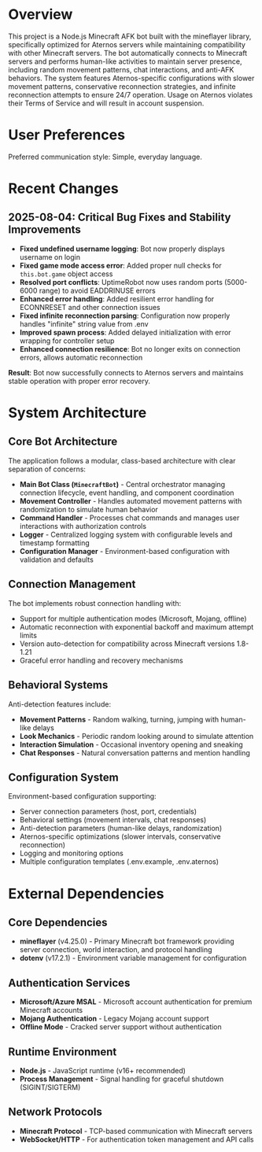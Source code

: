 # Overview

This project is a Node.js Minecraft AFK bot built with the mineflayer library, specifically optimized for Aternos servers while maintaining compatibility with other Minecraft servers. The bot automatically connects to Minecraft servers and performs human-like activities to maintain server presence, including random movement patterns, chat interactions, and anti-AFK behaviors. The system features Aternos-specific configurations with slower movement patterns, conservative reconnection strategies, and infinite reconnection attempts to ensure 24/7 operation. Usage on Aternos violates their Terms of Service and will result in account suspension.

# User Preferences

Preferred communication style: Simple, everyday language.

# Recent Changes

## 2025-08-04: Critical Bug Fixes and Stability Improvements
- **Fixed undefined username logging**: Bot now properly displays username on login
- **Fixed game mode access error**: Added proper null checks for `this.bot.game` object access  
- **Resolved port conflicts**: UptimeRobot now uses random ports (5000-6000 range) to avoid EADDRINUSE errors
- **Enhanced error handling**: Added resilient error handling for ECONNRESET and other connection issues
- **Fixed infinite reconnection parsing**: Configuration now properly handles "infinite" string value from .env
- **Improved spawn process**: Added delayed initialization with error wrapping for controller setup
- **Enhanced connection resilience**: Bot no longer exits on connection errors, allows automatic reconnection

**Result**: Bot now successfully connects to Aternos servers and maintains stable operation with proper error recovery.

# System Architecture

## Core Bot Architecture
The application follows a modular, class-based architecture with clear separation of concerns:

- **Main Bot Class (`MinecraftBot`)** - Central orchestrator managing connection lifecycle, event handling, and component coordination
- **Movement Controller** - Handles automated movement patterns with randomization to simulate human behavior
- **Command Handler** - Processes chat commands and manages user interactions with authorization controls
- **Logger** - Centralized logging system with configurable levels and timestamp formatting
- **Configuration Manager** - Environment-based configuration with validation and defaults

## Connection Management
The bot implements robust connection handling with:
- Support for multiple authentication modes (Microsoft, Mojang, offline)
- Automatic reconnection with exponential backoff and maximum attempt limits
- Version auto-detection for compatibility across Minecraft versions 1.8-1.21
- Graceful error handling and recovery mechanisms

## Behavioral Systems
Anti-detection features include:
- **Movement Patterns** - Random walking, turning, jumping with human-like delays
- **Look Mechanics** - Periodic random looking around to simulate attention
- **Interaction Simulation** - Occasional inventory opening and sneaking
- **Chat Responses** - Natural conversation patterns and mention handling

## Configuration System
Environment-based configuration supporting:
- Server connection parameters (host, port, credentials)
- Behavioral settings (movement intervals, chat responses)
- Anti-detection parameters (human-like delays, randomization)
- Aternos-specific optimizations (slower intervals, conservative reconnection)
- Logging and monitoring options
- Multiple configuration templates (.env.example, .env.aternos)

# External Dependencies

## Core Dependencies
- **mineflayer** (v4.25.0) - Primary Minecraft bot framework providing server connection, world interaction, and protocol handling
- **dotenv** (v17.2.1) - Environment variable management for configuration

## Authentication Services
- **Microsoft/Azure MSAL** - Microsoft account authentication for premium Minecraft accounts
- **Mojang Authentication** - Legacy Mojang account support
- **Offline Mode** - Cracked server support without authentication

## Runtime Environment
- **Node.js** - JavaScript runtime (v16+ recommended)
- **Process Management** - Signal handling for graceful shutdown (SIGINT/SIGTERM)

## Network Protocols
- **Minecraft Protocol** - TCP-based communication with Minecraft servers
- **WebSocket/HTTP** - For authentication token management and API calls